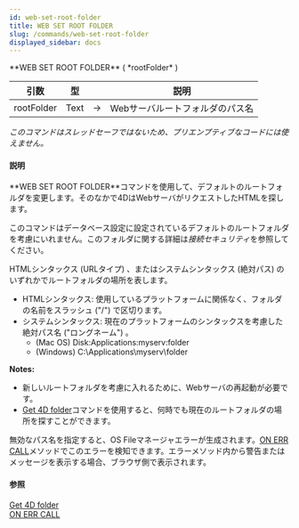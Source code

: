 ```yaml
---
id: web-set-root-folder
title: WEB SET ROOT FOLDER
slug: /commands/web-set-root-folder
displayed_sidebar: docs
---
```


<!--REF #_command_.WEB SET ROOT FOLDER.Syntax-->**WEB SET ROOT FOLDER** ( *rootFolder* )<!-- END REF-->
<!--REF #_command_.WEB SET ROOT FOLDER.Params-->
| 引数 | 型 |  | 説明 |
| --- | --- | --- | --- |
| rootFolder | Text | &#8594;  | Webサーバルートフォルダのパス名 |

<!-- END REF-->

*このコマンドはスレッドセーフではないため、プリエンプティブなコードには使えません。*


#### 説明 

<!--REF #_command_.WEB SET ROOT FOLDER.Summary-->**WEB SET ROOT FOLDER**コマンドを使用して、デフォルトのルートフォルダを変更します。<!-- END REF-->そのなかで4DはWebサーバがリクエストしたHTMLを探します。

このコマンドはデータベース設定に設定されているデフォルトのルートフォルダを考慮にいれません。このフォルダに関する詳細は*接続セキュリティ*を参照してください。

HTMLシンタックス (URLタイプ) 、またはシステムシンタックス (絶対パス) のいずれかでルートフォルダの場所を表します。

* HTMLシンタックス: 使用しているプラットフォームに関係なく、フォルダの名前をスラッシュ ("/") で区切ります。
* システムシンタックス: 現在のプラットフォームのシンタックスを考慮した絶対パス名 ("ロングネーム") 。  
   * (Mac OS) Disk:Applications:myserv:folder  
   * (Windows) C:\\Applications\\myserv\\folder

**Notes:**

* 新しいルートフォルダを考慮に入れるために、Webサーバの再起動が必要です。
* [Get 4D folder](get-4d-folder.md)コマンドを使用すると、何時でも現在のルートフォルダの場所を探すことができます。

無効なパス名を指定すると、OS Fileマネージャエラーが生成されます。[ON ERR CALL](on-err-call.md)メソッドでこのエラーを検知できます。エラーメソッド内から警告またはメッセージを表示する場合、ブラウザ側で表示されます。

#### 参照 

[Get 4D folder](get-4d-folder.md)  
[ON ERR CALL](on-err-call.md)  